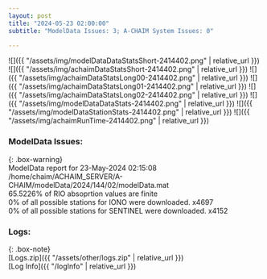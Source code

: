 ```yaml
---
layout: post
title: "2024-05-23 02:00:00"
subtitle: "ModelData Issues: 3; A-CHAIM System Issues: 0"

---
```


![]({{ "/assets/img/modelDataDataStatsShort-2414402.png" | relative_url }})
![]({{ "/assets/img/achaimDataStatsShort-2414402.png" | relative_url }})
![]({{ "/assets/img/achaimDataStatsLong00-2414402.png" | relative_url }})
![]({{ "/assets/img/achaimDataStatsLong01-2414402.png" | relative_url }})
![]({{ "/assets/img/achaimDataStatsLong02-2414402.png" | relative_url }})
![]({{ "/assets/img/modelDataDataStats-2414402.png" | relative_url }})
![]({{ "/assets/img/modelDataStationStats-2414402.png" | relative_url }})
![]({{ "/assets/img/achaimRunTime-2414402.png" | relative_url }})


### ModelData Issues:  
  
{: .box-warning}  
 ModelData report for 23-May-2024 02:15:08   
 /home/chaim/ACHAIM_SERVER/A-CHAIM/modelData/2024/144/02/modelData.mat   
 65.5226% of RIO absoprtion values are finite   
 0% of all possible stations for IONO were downloaded. x4697   
 0% of all possible stations for SENTINEL were downloaded. x4152   
  


### Logs:  
  
{: .box-note}  
[Logs.zip]({{ "/assets/other/logs.zip" | relative_url }})  
[Log Info]({{ "/logInfo" | relative_url }})  
